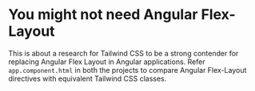 # You might not need Angular Flex-Layout

This is about a research for Tailwind CSS to be a strong contender for replacing Angular Flex Layout in Angular applications.
Refer `app.component.html` in both the projects to compare Angular Flex-Layout directives with equivalent Tailwind CSS classes.